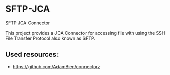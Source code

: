 SFTP-JCA
========

SFTP JCA Connector

This project provides a JCA Connector for accessing file with using the SSH File Transfer Protocol also known as SFTP.


Used resources:
---------------
* https://github.com/AdamBien/connectorz
